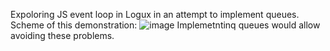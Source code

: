 Expoloring JS event loop in Logux in an attempt to implement queues.
Scheme of this demonstration: ![image](https://user-images.githubusercontent.com/73133951/197239427-a03eb183-de30-45dc-8f35-633eed135f3e.png)
Implemetntinq queues would allow avoiding these problems.

